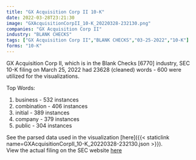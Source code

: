 ```yaml
---
title: "GX Acquisition Corp II 10-K"
date: 2022-03-28T23:21:30
image: "GXAcquisitionCorpII_10-K_20220328-232130.png"
companies: "GX Acquisition Corp II"
industry: "BLANK CHECKS"
tags: ["GX Acquisition Corp II","BLANK CHECKS","03-25-2022","10-K"]
forms: "10-K"
---
```

GX Acquisition Corp II, which is in the Blank Checks [6770] industry, SEC 10-K filing on March 25, 2022 had 23628 (cleaned) words - 600 were utilized for the visualizations.

Top Words:
1. business - 532 instances
2. combination - 406 instances
3. initial - 389 instances
4. company - 379 instances
5. public - 304 instances


See the parsed data used in the visualization [here]({{< staticlink name=GXAcquisitionCorpII_10-K_20220328-232130.json >}}).  
View the actual filing on the SEC website [here](https://www.sec.gov/Archives/edgar/data/1826669/0001213900-22-015168.txt)